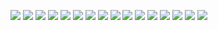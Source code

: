 ![](./nvim-lua.png)
![](./nvim-debug.png)
![](./FloatRun.png)
![](./StartUp.jpg)
![](./dotfiles.jpg)
![](./startuplogo.png)
![](./startuplogo-removebg.png)
![](./neovim-show.png)
![](./ChoiceNode.gif)
![](./visual.gif)
![](./DynamicNode.gif)
![](./autotrig.gif)
![](./startup-history-files.png)
![](./FloatRunToggle.gif)
![](./FloatTermToggle.gif)
![](./startup/startup-ivy.png)
